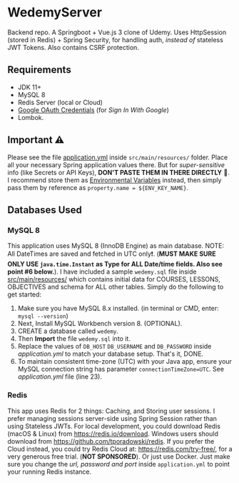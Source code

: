 # WedemyServer

Backend repo. A Springboot + Vue.js 3 clone of Udemy. Uses HttpSession (stored in Redis) + Spring Security, for handling
auth, _instead of_ stateless JWT Tokens. Also contains CSRF protection.

## Requirements

- JDK 11+
- MySQL 8
- Redis Server (local or Cloud)
- [Google OAuth Credentials](https://console.developers.google.com/apis/credentials) (for _Sign In With Google_)
- Lombok.

## Important ⚠

Please see the file [application.yml](src/main/resources/application.yml) inside `src/main/resources/`
folder. Place all your necessary Spring application values there. But for _super-sensitive_
info (like Secrets or API Keys), **DON'T PASTE THEM IN THERE DIRECTLY** 🚫. I recommend store them
as [Environmental Variables](https://www.baeldung.com/properties-with-spring) instead, then simply pass them by
reference as `property.name = ${ENV_KEY_NAME}`.

## Databases Used

### MySQL 8

This application uses MySQL 8 (InnoDB Engine) as main database. NOTE: All DateTimes are saved and fetched in UTC
only❗. (**MUST MAKE SURE ONLY USE `java.time.Instant` as Type for ALL Date/time fields. Also see point #6 below.**). I
have included a sample `wedemy.sql` file inside [src/main/resources/](src/main/resources) which contains initial data
for COURSES, LESSONS, OBJECTIVES and schema for ALL other tables. Simply do the following to get started:

1. Make sure you have MySQL 8.x installed. (in terminal or CMD, enter: `mysql --version`)
2. Next, Install MySQL Workbench version 8. (OPTIONAL).
3. CREATE a database called `wedemy`.
4. Then **Import** the file `wedemy.sql` into it.
5. Replace the values of `DB_HOST` `DB_USERNAME` and `DB_PASSWORD` inside _application.yml_ to match your database
   setup. That's it, DONE.
6. To maintain consistent time-zone (UTC) with your Java app, ensure your MySQL connection string has
   parameter `connectionTimeZone=UTC`. See
   _application.yml_ file (line 23).

### Redis

This app uses Redis for 2 things: Caching, and Storing user sessions. I prefer managing sessions server-side using
Spring Session rather than using Stateless JWTs. For local development, you could download Redis (macOS & Linux)
from https://redis.io/download. Windows users should download from https://github.com/tporadowski/redis. If you prefer
the Cloud instead, you could try Redis Cloud at: https://redis.com/try-free/, for a very generous free trial.
(**NOT SPONSORED**). Or just use Docker. Just make sure you change the _url, password and port_ inside `application.yml`
to point your running Redis instance.

